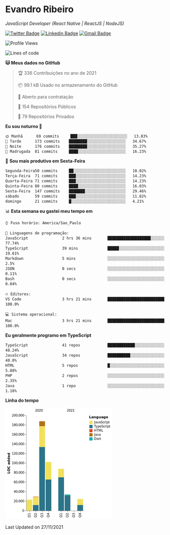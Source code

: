 # Evandro **Ribeiro**

*JavaScript Developer (React Native | ReactJS | NodeJS)*

[![Twitter Badge](https://img.shields.io/badge/-@ribeiroevandro-201B2D?style=flat-square&labelColor=201B2D&logo=twitter&logoColor=white&link=https://twitter.com/ribeiroevandro)](https://twitter.com/ribeiroevandro) 
[![Linkedin Badge](https://img.shields.io/badge/-Evandro%20Ribeiro-201B2D?style=flat-square&logo=Linkedin&logoColor=white&link=https://www.linkedin.com/in/ribeiroevandro)](https://www.linkedin.com/in/ribeiroevandro) 
[![Gmail Badge](https://img.shields.io/badge/-oi@ribeiroevandro.com.br-201B2D?style=flat-square&logo=Gmail&logoColor=white&link=mailto:oi@ribeiroevandro.com.br)](mailto:oi@ribeiroevandro.com.br)


<!--START_SECTION:waka-->
![Profile Views](http://img.shields.io/badge/Visualizac%C3%B5es%20do%20perfil-2-blue)

![Lines of code](https://img.shields.io/badge/Desde%20o%20Hello%20World%20eu%20escrevi-488851%20linhas%20de%20c%C3%B3digo-blue)

**🐱 Meus dados no GitHub** 

> 🏆 336 Contribuições no ano de 2021
 > 
> 📦 99.1 kB Usado no armazenamento do GitHub 
 > 
> 💼 Aberto para contratação
 > 
> 📜 154 Repositórios Públicos 
 > 
> 🔑 79 Repositórios Privados  
 > 
**Eu sou noturno 🦉** 

```text
🌞 Manhã      69 commits     ███░░░░░░░░░░░░░░░░░░░░░░   13.83% 
🌆 Tarde      173 commits    ████████░░░░░░░░░░░░░░░░░   34.67% 
🌃 Noite      176 commits    ████████░░░░░░░░░░░░░░░░░   35.27% 
🌙 Madrugada  81 commits     ████░░░░░░░░░░░░░░░░░░░░░   16.23%

```
📅 **Sou mais produtivo em Sexta-Feira** 

```text
Segunda-Feira50 commits     ██░░░░░░░░░░░░░░░░░░░░░░░   10.02% 
Terça-Feira  71 commits     ███░░░░░░░░░░░░░░░░░░░░░░   14.23% 
Quarta-Feira 71 commits     ███░░░░░░░░░░░░░░░░░░░░░░   14.23% 
Quinta-Feira 80 commits     ████░░░░░░░░░░░░░░░░░░░░░   16.03% 
Sexta-Feira  147 commits    ███████░░░░░░░░░░░░░░░░░░   29.46% 
sábado       59 commits     ███░░░░░░░░░░░░░░░░░░░░░░   11.82% 
domingo      21 commits     █░░░░░░░░░░░░░░░░░░░░░░░░   4.21%

```


📊 **Esta semana eu gastei meu tempo em** 

```text
⌚︎ Fuso horário: America/Sao_Paulo

💬 Linguagens de programação: 
JavaScript               2 hrs 36 mins       ███████████████████░░░░░░   77.74% 
TypeScript               39 mins             █████░░░░░░░░░░░░░░░░░░░░   19.61% 
Markdown                 5 mins              ░░░░░░░░░░░░░░░░░░░░░░░░░   2.5% 
JSON                     0 secs              ░░░░░░░░░░░░░░░░░░░░░░░░░   0.11% 
Bash                     0 secs              ░░░░░░░░░░░░░░░░░░░░░░░░░   0.04%

🔥 Editores: 
VS Code                  3 hrs 21 mins       █████████████████████████   100.0%

💻 Sistema operacional: 
Mac                      3 hrs 21 mins       █████████████████████████   100.0%

```

**Eu geralmente programo em TypeScript** 

```text
TypeScript               41 repos            ████████████░░░░░░░░░░░░░   48.24% 
JavaScript               34 repos            ██████████░░░░░░░░░░░░░░░   40.0% 
HTML                     5 repos             █░░░░░░░░░░░░░░░░░░░░░░░░   5.88% 
PHP                      2 repos             ░░░░░░░░░░░░░░░░░░░░░░░░░   2.35% 
Java                     1 repo              ░░░░░░░░░░░░░░░░░░░░░░░░░   1.18%

```


**Linha do tempo**

![Chart not found](https://raw.githubusercontent.com/ribeiroevandro/ribeiroevandro/master/charts/bar_graph.png) 


 Last Updated on 27/11/2021
<!--END_SECTION:waka-->
